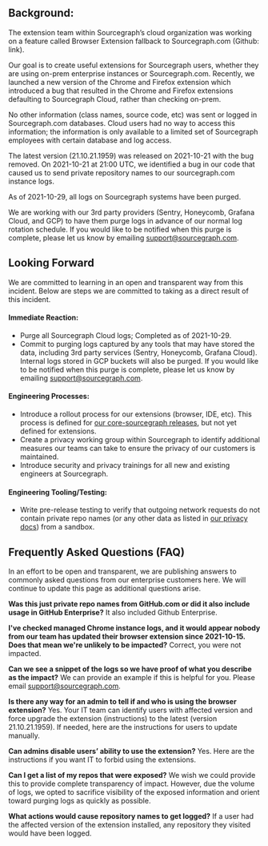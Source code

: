 ## Background:

The extension team within Sourcegraph’s cloud organization was working on a feature called Browser Extension fallback to Sourcegraph.com (Github: link).

Our goal is to create useful extensions for Sourcegraph users, whether they are using on-prem enterprise instances or Sourcegraph.com. Recently, we launched a new version of the Chrome and Firefox extension which introduced a bug that resulted in the Chrome and Firefox extensions defaulting to Sourcegraph Cloud, rather than checking on-prem.

No other information (class names, source code, etc) was sent or logged in Sourcegraph.com databases. Cloud users had no way to access this information; the information is only available to a limited set of Sourcegraph employees with certain database and log access.

The latest version (21.10.21.1959) was released on 2021-10-21 with the bug removed. On 2021-10-21 at 21:00 UTC, we identified a bug in our code that caused us to send private repository names to our sourcegraph.com instance logs.

As of 2021-10-29, all logs on Sourcegraph systems have been purged.

We are working with our 3rd party providers (Sentry, Honeycomb, Grafana Cloud, and GCP) to have them purge logs in advance of our normal log rotation schedule. If you would like to be notified when this purge is complete, please let us know by emailing support@sourcegraph.com.

## Looking Forward

We are committed to learning in an open and transparent way from this incident. Below are steps we are committed to taking as a direct result of this incident.

#### Immediate Reaction:

- Purge all Sourcegraph Cloud logs; Completed as of 2021-10-29.
- Commit to purging logs captured by any tools that may have stored the data, including 3rd party services (Sentry, Honeycomb, Grafana Cloud). Internal logs stored in GCP buckets will also be purged. If you would like to be notified when this purge is complete, please let us know by emailing support@sourcegraph.com.

#### Engineering Processes:

- Introduce a rollout process for our extensions (browser, IDE, etc). This process is defined for [our core-sourcegraph releases](../../product/product_management/rollout_process.md), but not yet defined for extensions.
- Create a privacy working group within Sourcegraph to identify additional measures our teams can take to ensure the privacy of our customers is maintained.
- Introduce security and privacy trainings for all new and existing engineers at Sourcegraph.

#### Engineering Tooling/Testing:

- Write pre-release testing to verify that outgoing network requests do not contain private repo names (or any other data as listed in [our privacy docs](https://docs.sourcegraph.com/integration/browser_extension#privacy)) from a sandbox.

## Frequently Asked Questions (FAQ)

In an effort to be open and transparent, we are publishing answers to commonly asked questions from our enterprise customers here. We will continue to update this page as additional questions arise.

**Was this just private repo names from GitHub.com or did it also include usage in GitHub Enterprise?**
It also included Github Enterprise.

**I've checked managed Chrome instance logs, and it would appear nobody from our team has updated their browser extension since 2021-10-15. Does that mean we're unlikely to be impacted?**
Correct, you were not impacted.

**Can we see a snippet of the logs so we have proof of what you describe as the impact?**
We can provide an example if this is helpful for you. Please email support@sourcegraph.com.

**Is there any way for an admin to tell if and who is using the browser extension?**
Yes. Your IT team can identify users with affected version and force upgrade the extension (instructions) to the latest (version 21.10.21.1959). If needed, here are the instructions for users to update manually.

**Can admins disable users’ ability to use the extension?**
Yes. Here are the instructions if you want IT to forbid using the extensions.

**Can I get a list of my repos that were exposed?**
We wish we could provide this to provide complete transparency of impact. However, due the volume of logs, we opted to sacrifice visibility of the exposed information and orient toward purging logs as quickly as possible.

**What actions would cause repository names to get logged?**
If a user had the affected version of the extension installed, any repository they visited would have been logged.

